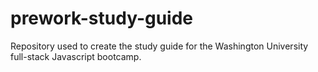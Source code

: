 # prework-study-guide
Repository used to create the study guide for the Washington University full-stack Javascript bootcamp.
